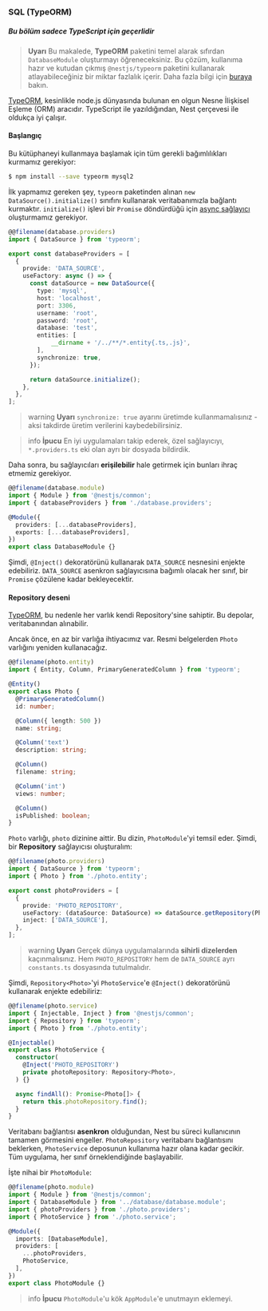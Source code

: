 ### SQL (TypeORM)

##### Bu bölüm sadece TypeScript için geçerlidir

> **Uyarı** Bu makalede, **TypeORM** paketini temel alarak sıfırdan `DatabaseModule` oluşturmayı öğreneceksiniz. Bu çözüm, kullanıma hazır ve kutudan çıkmış `@nestjs/typeorm` paketini kullanarak atlayabileceğiniz bir miktar fazlalık içerir. Daha fazla bilgi için [buraya](/docs/techniques/database) bakın.

[TypeORM](https://github.com/typeorm/typeorm), kesinlikle node.js dünyasında bulunan en olgun Nesne İlişkisel Eşleme (ORM) aracıdır. TypeScript ile yazıldığından, Nest çerçevesi ile oldukça iyi çalışır.

#### Başlangıç

Bu kütüphaneyi kullanmaya başlamak için tüm gerekli bağımlılıkları kurmamız gerekiyor:

```bash
$ npm install --save typeorm mysql2
```

İlk yapmamız gereken şey, `typeorm` paketinden alınan `new DataSource().initialize()` sınıfını kullanarak veritabanımızla bağlantı kurmaktır. `initialize()` işlevi bir `Promise` döndürdüğü için [async sağlayıcı](/docs/fundamentals/async-providers) oluşturmamız gerekiyor.

```typescript
@@filename(database.providers)
import { DataSource } from 'typeorm';

export const databaseProviders = [
  {
    provide: 'DATA_SOURCE',
    useFactory: async () => {
      const dataSource = new DataSource({
        type: 'mysql',
        host: 'localhost',
        port: 3306,
        username: 'root',
        password: 'root',
        database: 'test',
        entities: [
            __dirname + '/../**/*.entity{.ts,.js}',
        ],
        synchronize: true,
      });

      return dataSource.initialize();
    },
  },
];
```

> warning **Uyarı** `synchronize: true` ayarını üretimde kullanmamalısınız - aksi takdirde üretim verilerini kaybedebilirsiniz.

> info **İpucu** En iyi uygulamaları takip ederek, özel sağlayıcıyı, `*.providers.ts` eki olan ayrı bir dosyada bildirdik.

Daha sonra, bu sağlayıcıları **erişilebilir** hale getirmek için bunları ihraç etmemiz gerekiyor.

```typescript
@@filename(database.module)
import { Module } from '@nestjs/common';
import { databaseProviders } from './database.providers';

@Module({
  providers: [...databaseProviders],
  exports: [...databaseProviders],
})
export class DatabaseModule {}
```

Şimdi, `@Inject()` dekoratörünü kullanarak `DATA_SOURCE` nesnesini enjekte edebiliriz. `DATA_SOURCE` asenkron sağlayıcısına bağımlı olacak her sınıf, bir `Promise` çözülene kadar bekleyecektir.

#### Repository deseni

[TypeORM](https://github.com/typeorm/typeorm), bu nedenle her varlık kendi Repository'sine sahiptir. Bu depolar, veritabanından alınabilir.

Ancak önce, en az bir varlığa ihtiyacımız var. Resmi belgelerden `Photo` varlığını yeniden kullanacağız.

```typescript
@@filename(photo.entity)
import { Entity, Column, PrimaryGeneratedColumn } from 'typeorm';

@Entity()
export class Photo {
  @PrimaryGeneratedColumn()
  id: number;

  @Column({ length: 500 })
  name: string;

  @Column('text')
  description: string;

  @Column()
  filename: string;

  @Column('int')
  views: number;

  @Column()
  isPublished: boolean;
}
```

`Photo` varlığı, `photo` dizinine aittir. Bu dizin, `PhotoModule`'yi temsil eder. Şimdi, bir **Repository** sağlayıcısı oluşturalım:

```typescript
@@filename(photo.providers)
import { DataSource } from 'typeorm';
import { Photo } from './photo.entity';

export const photoProviders = [
  {
    provide: 'PHOTO_REPOSITORY',
    useFactory: (dataSource: DataSource) => dataSource.getRepository(Photo),
    inject: ['DATA_SOURCE'],
  },
];
```

> warning **Uyarı** Gerçek dünya uygulamalarında **sihirli dizelerden** kaçınmalısınız. Hem `PHOTO_REPOSITORY` hem de `DATA_SOURCE` ayrı `constants.ts` dosyasında tutulmalıdır.

Şimdi, `Repository<Photo>`'yi `PhotoService`'e `@Inject()` dekoratörünü kullanarak enjekte edebiliriz:

```typescript
@@filename(photo.service)
import { Injectable, Inject } from '@nestjs/common';
import { Repository } from 'typeorm';
import { Photo } from './photo.entity';

@Injectable()
export class PhotoService {
  constructor(
    @Inject('PHOTO_REPOSITORY')
    private photoRepository: Repository<Photo>,
  ) {}

  async findAll(): Promise<Photo[]> {
    return this.photoRepository.find();
  }
}
```

Veritabanı bağlantısı **asenkron** olduğundan, Nest bu süreci kullanıcının tamamen görmesini engeller. `PhotoRepository` veritabanı bağlantısını beklerken, `PhotoService` deposunun kullanıma hazır olana kadar gecikir. Tüm uygulama, her sınıf örneklendiğinde başlayabilir.

İşte nihai bir `PhotoModule`:

```typescript
@@filename(photo.module)
import { Module } from '@nestjs/common';
import { DatabaseModule } from '../database/database.module';
import { photoProviders } from './photo.providers';
import { PhotoService } from './photo.service';

@Module({
  imports: [DatabaseModule],
  providers: [
    ...photoProviders,
    PhotoService,
  ],
})
export class PhotoModule {}
```

> info **İpucu** `PhotoModule`'u kök `AppModule`'e unutmayın eklemeyi.